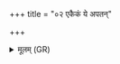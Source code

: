 +++
title = "०२ एकैकं ये अपतन्"

+++
<details><summary>मूलम् (GR)</summary>

एकैकं ये अपतन् सुपर्णाः +++(Bhatt. apataṃ)+++  
सोमं दिप्सन्तो ऽह्या निबाढाः ।  
कस् तेषां वेद पितरं मातरं च  
को निदानं क आत्मानम् एषाम् ॥
</details>